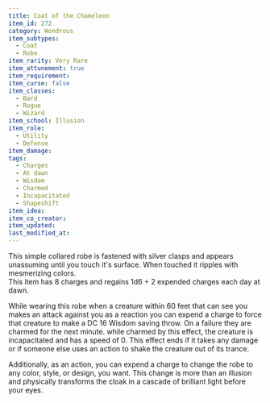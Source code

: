 ```yaml
---
title: Coat of the Chameleon
item_id: 272
category: Wondrous
item_subtypes: 
  - Coat
  - Robe
item_rarity: Very Rare
item_attunement: true
item_requirement: 
item_curse: false
item_classes: 
  - Bard
  - Rogue
  - Wizard
item_school: Illusion
item_role: 
  - Utility
  - Defense
item_damage: 
tags:
  - Charges
  - At dawn
  - Wisdom
  - Charmed
  - Incapacitated
  - Shapeshift
item_idea: 
item_co_creator: 
item_updated: 
last_modified_at: 
---
```


This simple collared robe is fastened with silver clasps and appears unassuming until you touch it's surface. When touched it ripples with mesmerizing colors.    
This item has 8 charges and regains 1d6 + 2 expended charges each day at dawn.

While wearing this robe when a creature within 60 feet that can see you makes an attack against you as a reaction you can expend a charge to force that creature to make a DC 16 Wisdom saving throw. On a failure they are charmed for the next minute. while charmed by this effect, the creature is incapacitated and has a speed of 0. This effect ends if it takes any damage or if someone else uses an action to shake the creature out of its trance.

Additionally, as an action, you can expend a charge to change the robe to any color, style, or design, you want. This change is more than an illusion and physically transforms the cloak in a cascade of brilliant light before your eyes.
